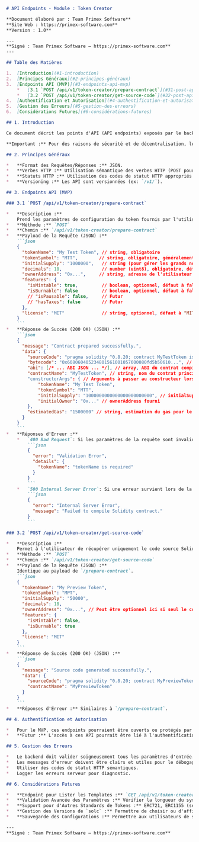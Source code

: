 ```markdown
# API Endpoints - Module : Token Creator

**Document élaboré par : Team Primex Software**
**Site Web : https://primex-software.com**
**Version : 1.0**

---
**Signé : Team Primex Software – https://primex-software.com**
---

## Table des Matières

1.  [Introduction](#1-introduction)
2.  [Principes Généraux](#2-principes-généraux)
3.  [Endpoints API (MVP)](#3-endpoints-api-mvp)
    *   [3.1 `POST /api/v1/token-creator/prepare-contract`](#31-post-apiv1token-creatorprepare-contract)
    *   [3.2 `POST /api/v1/token-creator/get-source-code`](#32-post-apiv1token-creatorget-source-code)
4.  [Authentification et Autorisation](#4-authentification-et-autorisation)
5.  [Gestion des Erreurs](#5-gestion-des-erreurs)
6.  [Considérations Futures](#6-considérations-futures)

## 1. Introduction

Ce document décrit les points d'API (API endpoints) exposés par le backend du module Token Creator. Ces API permettent au frontend de soumettre les configurations de token souhaitées par l'utilisateur, de générer le code Solidity correspondant, de le compiler en bytecode et ABI, et de préparer les informations nécessaires au déploiement.

**Important :** Pour des raisons de sécurité et de décentralisation, le backend du Token Creator **ne déploiera pas** les contrats directement et **ne gérera pas les clés privées** des utilisateurs. Son rôle est de préparer les données du contrat ; le déploiement effectif sera initié par le frontend et signé par le wallet de l'utilisateur.

## 2. Principes Généraux

*   **Format des Requêtes/Réponses :** JSON.
*   **Verbes HTTP :** Utilisation sémantique des verbes HTTP (POST pour la création/préparation).
*   **Statuts HTTP :** Utilisation des codes de statut HTTP appropriés (200, 201, 400, 500, etc.).
*   **Versioning :** Les API sont versionnées (ex: `/v1/`).

## 3. Endpoints API (MVP)

### 3.1 `POST /api/v1/token-creator/prepare-contract`

*   **Description :**
    Prend les paramètres de configuration du token fournis par l'utilisateur (via le frontend), sélectionne et remplit le template Solidity approprié, compile le contrat en bytecode et ABI, et retourne ces informations ainsi que le code source généré.
*   **Méthode :** `POST`
*   **Chemin :** `/api/v1/token-creator/prepare-contract`
*   **Payload de la Requête (JSON) :**
    ```json
    {
      "tokenName": "My Test Token", // string, obligatoire
      "tokenSymbol": "MTT",        // string, obligatoire, généralement 3-5 caractères
      "initialSupply": "1000000",   // string (pour gérer les grands nombres), obligatoire
      "decimals": 18,               // number (uint8), obligatoire, défaut à 18
      "ownerAddress": "0x...",     // string, adresse de l'utilisateur qui déploiera, obligatoire
      "features": {
        "isMintable": true,         // boolean, optionnel, défaut à false
        "isBurnable": false         // boolean, optionnel, défaut à false
        // "isPausable": false,     // Futur
        // "hasTaxes": false        // Futur
      },
      "license": "MIT"              // string, optionnel, défaut à "MIT"
    }
    ```
*   **Réponse de Succès (200 OK) (JSON) :**
    ```json
    {
      "message": "Contract prepared successfully.",
      "data": {
        "sourceCode": "pragma solidity ^0.8.20; contract MyTestToken is ERC20, Ownable ...", // string, code Solidity généré
        "bytecode": "0x608060405234801561001057600080fd5b50610...", // string, bytecode du contrat compilé
        "abi": [/* ... ABI JSON ... */], // array, ABI du contrat compilé
        "contractName": "MyTestToken", // string, nom du contrat principal (ex: MyTestToken)
        "constructorArgs": { // Arguments à passer au constructeur lors du déploiement via ethers.js
            "tokenName": "My Test Token",
            "tokenSymbol": "MTT",
            "initialSupply": "1000000000000000000000000", // initialSupply ajusté avec les décimales
            "initialOwner": "0x..." // ownerAddress fourni
        },
        "estimatedGas": "1500000" // string, estimation du gas pour le déploiement (optionnel, peut être mieux géré côté client)
      }
    }
    ```
*   **Réponses d'Erreur :**
    *   `400 Bad Request`: Si les paramètres de la requête sont invalides (champs manquants, types incorrects, etc.). Le corps de la réponse contiendra des détails sur l'erreur.
        ```json
        {
          "error": "Validation Error",
          "details": {
            "tokenName": "tokenName is required"
          }
        }
        ```
    *   `500 Internal Server Error`: Si une erreur survient lors de la génération du code, de la compilation, ou autre erreur serveur.
        ```json
        {
          "error": "Internal Server Error",
          "message": "Failed to compile Solidity contract."
        }
        ```

### 3.2 `POST /api/v1/token-creator/get-source-code`

*   **Description :**
    Permet à l'utilisateur de récupérer uniquement le code source Solidity généré pour une configuration donnée, sans nécessairement compiler ou préparer le bytecode. Utile pour une prévisualisation du code.
*   **Méthode :** `POST`
*   **Chemin :** `/api/v1/token-creator/get-source-code`
*   **Payload de la Requête (JSON) :**
    Identique au payload de `/prepare-contract`.
    ```json
    {
      "tokenName": "My Preview Token",
      "tokenSymbol": "MPT",
      "initialSupply": "50000",
      "decimals": 18,
      "ownerAddress": "0x...", // Peut être optionnel ici si seul le code est voulu
      "features": {
        "isMintable": false,
        "isBurnable": true
      },
      "license": "MIT"
    }
    ```
*   **Réponse de Succès (200 OK) (JSON) :**
    ```json
    {
      "message": "Source code generated successfully.",
      "data": {
        "sourceCode": "pragma solidity ^0.8.20; contract MyPreviewToken is ERC20, ERC20Burnable, Ownable ...", // string
        "contractName": "MyPreviewToken"
      }
    }
    ```
*   **Réponses d'Erreur :** Similaires à `/prepare-contract`.

## 4. Authentification et Autorisation

*   Pour le MVP, ces endpoints pourraient être ouverts ou protégés par une simple clé API globale pour le service backend lui-même (non spécifique à l'utilisateur).
*   **Futur :** L'accès à ces API pourrait être lié à l'authentification de l'utilisateur sur la plateforme BlockDeploy (via JWT ou session) et potentiellement à des plans d'abonnement ou des quotas d'utilisation.

## 5. Gestion des Erreurs

*   Le backend doit valider soigneusement tous les paramètres d'entrée.
*   Les messages d'erreur doivent être clairs et utiles pour le débogage par le frontend.
*   Utiliser des codes de statut HTTP sémantiques.
*   Logger les erreurs serveur pour diagnostic.

## 6. Considérations Futures

*   **Endpoint pour Lister les Templates :** `GET /api/v1/token-creator/templates` pour permettre au frontend de découvrir dynamiquement les types de tokens/contrats disponibles.
*   **Validation Avancée des Paramètres :** Vérifier la longueur du symbole, les conflits de noms potentiels (via des services externes ?), etc.
*   **Support pour d'Autres Standards de Tokens :** ERC721, ERC1155 (seront gérés par leurs modules respectifs, mais pourraient partager une infrastructure backend).
*   **Gestion des Versions de `solc` :** Permettre de choisir ou d'afficher la version du compilateur Solidity utilisée.
*   **Sauvegarde des Configurations :** Permettre aux utilisateurs de sauvegarder leurs configurations de token pour une utilisation ultérieure.

---
**Signé : Team Primex Software – https://primex-software.com**
```
